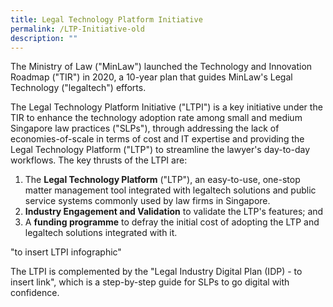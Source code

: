 ```yaml
---
title: Legal Technology Platform Initiative
permalink: /LTP-Initiative-old
description: ""
---
```









The Ministry of Law ("MinLaw") launched the Technology and Innovation Roadmap ("TIR") in 2020, a 10-year plan that guides MinLaw's Legal Technology ("legaltech") efforts.

The Legal Technology Platform Initiative ("LTPI") is a key initiative under the TIR to enhance the technology adoption rate among small and medium Singapore law practices ("SLPs"), through addressing the lack of economies-of-scale in terms of cost and IT expertise and providing the Legal Technology Platform ("LTP") to streamline the lawyer's day-to-day workflows. The key thrusts of the LTPI are:
1. The **Legal Technology Platform** ("LTP"), an easy-to-use, one-stop matter management tool integrated with legaltech solutions and public service systems commonly used by law firms in Singapore.
2. **Industry Engagement and Validation** to validate the LTP's features; and
3. A **funding programme** to defray the initial cost of adopting the LTP and legaltech solutions integrated with it.

"to insert LTPI infographic"

The LTPI is complemented by the "Legal Industry Digital Plan (IDP) - to insert link", which is a step-by-step guide for SLPs to go digital with confidence.